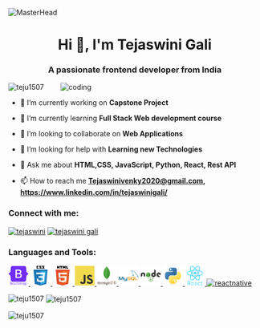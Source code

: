 ![MasterHead]([https://camo.githubusercontent.com/371a3bbae1297d47d50006f91fdc0f51f0060b62dbbddbdba1b1b1438bc0f80d/68747470733a2f2f6d617275663030312d6d742e6769746875622e696f2f5072656d69756d2d44656c69766572792f7765622e676966](https://www.google.com/url?sa=i&url=https%3A%2F%2Fgithub.com%2Fmizzcode%2Fmizzcode&psig=AOvVaw384b1Ql7gRR_BQwrOfIDo8&ust=1725471574905000&source=images&cd=vfe&opi=89978449&ved=0CBMQjRxqFwoTCOCh59Sop4gDFQAAAAAdAAAAABAw))
<h1 align="center">Hi 👋, I'm Tejaswini Gali</h1>
<h3 align="center">A passionate frontend developer from India </h3>
<img align="right" alt="coding" width="400" src="https://user-images.githubusercontent.com/59734313/157189039-c09b3e38-9f42-42c0-ab54-14f1574190a7.gif"/>

<p align="left"> <img src="https://komarev.com/ghpvc/?username=teju1507&label=Profile%20views&color=0e75b6&style=flat" alt="teju1507" /> </p>

- 🔭 I’m currently working on **Capstone Project**

- 🌱 I’m currently learning **Full Stack Web development course**

- 👯 I’m looking to collaborate on **Web Applications**

- 🤝 I’m looking for help with **Learning new Technologies**

- 💬 Ask me about **HTML,CSS, JavaScript, Python, React, Rest API**

- 📫 How to reach me **Tejaswinivenky2020@gmail.com, https://www.linkedin.com/in/tejaswinigali/**

<h3 align="left">Connect with me:</h3>
<p align="left">
<a href="https://codepen.io/tejaswini" target="blank"><img align="center" src="https://raw.githubusercontent.com/rahuldkjain/github-profile-readme-generator/master/src/images/icons/Social/codepen.svg" alt="tejaswini" height="30" width="40" /></a>
<a href="https://linkedin.com/in/tejaswini gali" target="blank"><img align="center" src="https://raw.githubusercontent.com/rahuldkjain/github-profile-readme-generator/master/src/images/icons/Social/linked-in-alt.svg" alt="tejaswini gali" height="30" width="40" /></a>
</p>

<h3 align="left">Languages and Tools:</h3>
<p align="left"> <a href="https://getbootstrap.com" target="_blank" rel="noreferrer"> <img src="https://raw.githubusercontent.com/devicons/devicon/master/icons/bootstrap/bootstrap-plain-wordmark.svg" alt="bootstrap" width="40" height="40"/> </a> <a href="https://www.w3schools.com/css/" target="_blank" rel="noreferrer"> <img src="https://raw.githubusercontent.com/devicons/devicon/master/icons/css3/css3-original-wordmark.svg" alt="css3" width="40" height="40"/> </a> <a href="https://www.w3.org/html/" target="_blank" rel="noreferrer"> <img src="https://raw.githubusercontent.com/devicons/devicon/master/icons/html5/html5-original-wordmark.svg" alt="html5" width="40" height="40"/> </a> <a href="https://developer.mozilla.org/en-US/docs/Web/JavaScript" target="_blank" rel="noreferrer"> <img src="https://raw.githubusercontent.com/devicons/devicon/master/icons/javascript/javascript-original.svg" alt="javascript" width="40" height="40"/> </a> <a href="https://www.mongodb.com/" target="_blank" rel="noreferrer"> <img src="https://raw.githubusercontent.com/devicons/devicon/master/icons/mongodb/mongodb-original-wordmark.svg" alt="mongodb" width="40" height="40"/> </a> <a href="https://www.mysql.com/" target="_blank" rel="noreferrer"> <img src="https://raw.githubusercontent.com/devicons/devicon/master/icons/mysql/mysql-original-wordmark.svg" alt="mysql" width="40" height="40"/> </a> <a href="https://nodejs.org" target="_blank" rel="noreferrer"> <img src="https://raw.githubusercontent.com/devicons/devicon/master/icons/nodejs/nodejs-original-wordmark.svg" alt="nodejs" width="40" height="40"/> </a> <a href="https://www.python.org" target="_blank" rel="noreferrer"> <img src="https://raw.githubusercontent.com/devicons/devicon/master/icons/python/python-original.svg" alt="python" width="40" height="40"/> </a> <a href="https://reactjs.org/" target="_blank" rel="noreferrer"> <img src="https://raw.githubusercontent.com/devicons/devicon/master/icons/react/react-original-wordmark.svg" alt="react" width="40" height="40"/> </a> <a href="https://reactnative.dev/" target="_blank" rel="noreferrer"> <img src="https://reactnative.dev/img/header_logo.svg" alt="reactnative" width="40" height="40"/> </a> </p>

<p><img align="left" src="https://github-readme-stats.vercel.app/api/top-langs?username=teju1507&show_icons=true&locale=en&layout=compact" alt="teju1507" /></p>

<p>&nbsp;<img align="center" src="https://github-readme-stats.vercel.app/api?username=teju1507&show_icons=true&locale=en" alt="teju1507" /></p>

<p><img align="center" src="https://github-readme-streak-stats.herokuapp.com/?user=teju1507&" alt="teju1507" /></p>
